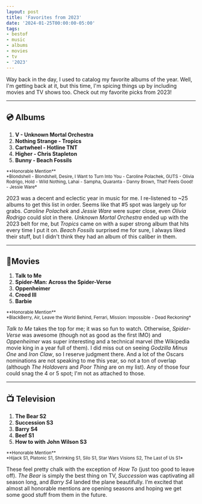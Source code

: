 ```yaml
---
layout: post
title: 'Favorites from 2023'
date: '2024-01-25T00:00:00-05:00'
tags:
- bestof
- music
- albums
- movies
- tv
- '2023'
---
```


Way back in the day, I used to catalog my favorite albums of the year. Well, I'm getting back at it, but this time, I'm spicing things up by including movies and TV shows too. Check out my favorite picks from 2023!

---

## 💿 Albums

1. **V - Unknown Mortal Orchestra**
2. **Nothing Strange - Tropics**
3. **Cartwheel - Hotline TNT**
4. **Higher - Chris Stapleton**
5. **Bunny - Beach Fossils**

<small>
**Honorable Mention**<br>
*Blondshell - Blondshell, Desire, I Want to Turn Into You - Caroline Polachek, GUTS - Olivia Rodrigo, Hold - Wild Nothing, Lahai - Sampha, Quaranta - Danny Brown, That! Feels Good! - Jessie Ware*
</small>

2023 was a decent and eclectic year in music for me. I re-listened to ~25 albums to get this list in order. Seems like that #5 spot was largely up for grabs. _Caroline Polachek_ and _Jessie Ware_ were super close, even _Olivia Rodrigo_ could slot in there. _Unknown Mortal Orchestra_ ended up with the 2023 belt for me, but _Tropics_ came on with a super strong album that hits every time I put it on. _Beach Fossils_ surprised me for sure, I always liked their stuff, but I didn't think they had an album of this caliber in them.

---

## 🍿Movies

1. **Talk to Me**
2. **Spider-Man: Across the Spider-Verse**
3. **Oppenheimer**
4. **Creed III**
5. **Barbie**

<small>
**Honorable Mention**<br>
*BlackBerry, Air, Leave the World Behind, Ferrari, Mission: Impossible - Dead Reckoning*
</small>

_Talk to Me_ takes the top for me; it was so fun to watch. Otherwise, _Spider-Verse_ was awesome (though not as good as the first IMO) and _Oppenheimer_ was super interesting and a technical marvel (the Wikipedia movie king in a year full of them). I did miss out on seeing _Godzilla Minus One_ and _Iron Claw_, so I reserve judgment there. And a lot of the Oscars nominations are not speaking to me this year, so not a ton of overlap (although _The Holdovers_ and _Poor Thing_ are on my list). Any of those four could snag the 4 or 5 spot; I'm not as attached to those.

---

## 📺 Television

1. **The Bear S2**
2. **Succession S3**
3. **Barry S4**
4. **Beef S1**
5. **How to with John Wilson S3**

<small>
**Honorable Mention**<br>
*Hijack S1, Platonic S1, Shrinking S1, Silo S1, Star Wars Visions S2, The Last of Us S1*
</small>

These feel pretty chalk with the exception of _How To_ (just too good to leave off). _The Bear_ is simply the best thing on TV, _Succession_ was captivating all season long, and _Barry S4_ landed the plane beautifully. I’m excited that almost all honorable mentions are opening seasons and hoping we get some good stuff from them in the future.
